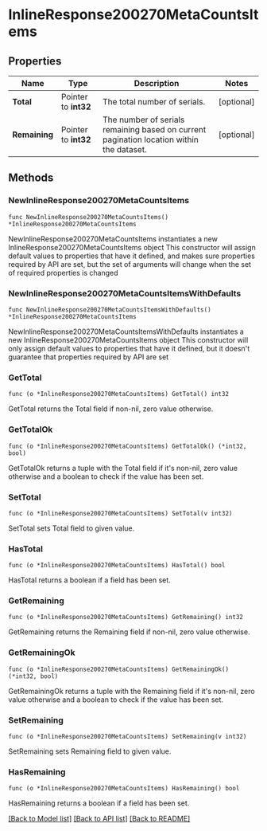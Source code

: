 # InlineResponse200270MetaCountsItems

## Properties

Name | Type | Description | Notes
------------ | ------------- | ------------- | -------------
**Total** | Pointer to **int32** | The total number of serials. | [optional] 
**Remaining** | Pointer to **int32** | The number of serials remaining based on current pagination location within the dataset. | [optional] 

## Methods

### NewInlineResponse200270MetaCountsItems

`func NewInlineResponse200270MetaCountsItems() *InlineResponse200270MetaCountsItems`

NewInlineResponse200270MetaCountsItems instantiates a new InlineResponse200270MetaCountsItems object
This constructor will assign default values to properties that have it defined,
and makes sure properties required by API are set, but the set of arguments
will change when the set of required properties is changed

### NewInlineResponse200270MetaCountsItemsWithDefaults

`func NewInlineResponse200270MetaCountsItemsWithDefaults() *InlineResponse200270MetaCountsItems`

NewInlineResponse200270MetaCountsItemsWithDefaults instantiates a new InlineResponse200270MetaCountsItems object
This constructor will only assign default values to properties that have it defined,
but it doesn't guarantee that properties required by API are set

### GetTotal

`func (o *InlineResponse200270MetaCountsItems) GetTotal() int32`

GetTotal returns the Total field if non-nil, zero value otherwise.

### GetTotalOk

`func (o *InlineResponse200270MetaCountsItems) GetTotalOk() (*int32, bool)`

GetTotalOk returns a tuple with the Total field if it's non-nil, zero value otherwise
and a boolean to check if the value has been set.

### SetTotal

`func (o *InlineResponse200270MetaCountsItems) SetTotal(v int32)`

SetTotal sets Total field to given value.

### HasTotal

`func (o *InlineResponse200270MetaCountsItems) HasTotal() bool`

HasTotal returns a boolean if a field has been set.

### GetRemaining

`func (o *InlineResponse200270MetaCountsItems) GetRemaining() int32`

GetRemaining returns the Remaining field if non-nil, zero value otherwise.

### GetRemainingOk

`func (o *InlineResponse200270MetaCountsItems) GetRemainingOk() (*int32, bool)`

GetRemainingOk returns a tuple with the Remaining field if it's non-nil, zero value otherwise
and a boolean to check if the value has been set.

### SetRemaining

`func (o *InlineResponse200270MetaCountsItems) SetRemaining(v int32)`

SetRemaining sets Remaining field to given value.

### HasRemaining

`func (o *InlineResponse200270MetaCountsItems) HasRemaining() bool`

HasRemaining returns a boolean if a field has been set.


[[Back to Model list]](../README.md#documentation-for-models) [[Back to API list]](../README.md#documentation-for-api-endpoints) [[Back to README]](../README.md)



